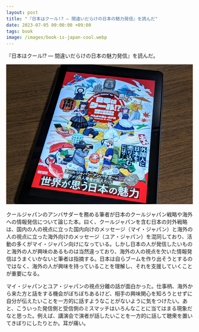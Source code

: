 ```yaml
---
layout: post
title: "『日本はクール!? ― 間違いだらけの日本の魅力発信』を読んだ"
date: 2023-07-05 00:00:00 +09:00
tags: book
image: /images/book-is-japan-cool.webp
---
```


『日本はクール!? ― 間違いだらけの日本の魅力発信』を読んだ。

![表紙](/images/book-is-japan-cool.webp)

クールジャパンのアンバサダーを務める筆者が日本のクールジャパン戦略や海外への情報発信について論じた本。曰く、クールジャパンを含む日本の対外戦略は、国内の人の視点に立った国内向けのメッセージ（マイ・ジャパン）と海外の人の視点に立った海外向けのメッセージ（ユア・ジャパン）を混同しており、活動の多くがマイ・ジャパン向けになっている。しかし日本の人が発信したいものと海外の人が興味のあるものは当然違っており、海外の人の視点を欠いた情報発信はうまくいかないと筆者は指摘する。日本は自らブームを作り出そうとするのではなく、海外の人が興味を持っていることを理解し、それを支援していくことが重要になる。

マイ・ジャパンとユア・ジャパンの視点分離の話が面白かった。仕事柄、海外から来た方と話をする機会がぼちぼちあるけど、相手の興味関心を知ろうとせずに自分が伝えたいことを一方的に話すようなことがないように気をつけたい。あと、こういった発信側と受信側のミスマッチはいろんなことに当てはまる現象だなと思った。例えば、講演会で演者が話したいことを一方的に話して聴衆を置いてきぼりにしたりとか。耳が痛い。